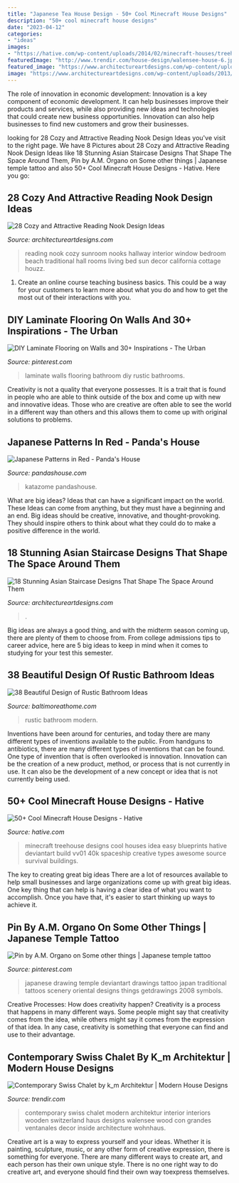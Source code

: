 ```yaml
---
title: "Japanese Tea House Design - 50+ Cool Minecraft House Designs"
description: "50+ cool minecraft house designs"
date: "2023-04-12"
categories:
- "ideas"
images:
- "https://hative.com/wp-content/uploads/2014/02/minecraft-houses/treehouse-design-idea-5.jpg"
featuredImage: "http://www.trendir.com/house-design/walensee-house-6.jpg"
featured_image: "https://www.architectureartdesigns.com/wp-content/uploads/2017/11/18-Stunning-Asian-Staircase-Designs-That-Shape-The-Space-Around-Them-10-630x881.jpg"
image: "https://www.architectureartdesigns.com/wp-content/uploads/2013/11/622.jpg"
---
```



The role of innovation in economic development:
Innovation is a key component of economic development. It can help businesses improve their products and services, while also providing new ideas and technologies that could create new business opportunities. Innovation can also help businesses to find new customers and grow their businesses.

	

		
looking for 28 Cozy and Attractive Reading Nook Design Ideas you've visit to the right page. We have 8 Pictures about 28 Cozy and Attractive Reading Nook Design Ideas like 18 Stunning Asian Staircase Designs That Shape The Space Around Them, Pin by A.M. Organo on Some other things | Japanese temple tattoo and also 50+ Cool Minecraft House Designs - Hative. Here you go:
		
    
## 28 Cozy And Attractive Reading Nook Design Ideas

<img loading=lazy src="https://www.architectureartdesigns.com/wp-content/uploads/2013/11/622.jpg" onerror="this.onerror=null;this.src='https://tse3.mm.bing.net/th?id=OIP.IN0lplQINrXaMjUmxPDoBQAAAA&amp;pid=15.1';" alt="28 Cozy and Attractive Reading Nook Design Ideas">

_Source: architectureartdesigns.com_

>reading nook cozy sunroom nooks hallway interior window bedroom beach traditional hall rooms living bed sun decor california cottage houzz. 

	

1) Create an online course teaching business basics. This could be a way for your customers to learn more about what you do and how to get the most out of their interactions with you.

    
## DIY Laminate Flooring On Walls And 30+ Inspirations - The Urban

<img loading=lazy src="https://i.pinimg.com/736x/1a/df/b0/1adfb0c44a2770125494040f125feb19--laminate-flooring-on-walls-interior-ideas.jpg" onerror="this.onerror=null;this.src='https://tse3.mm.bing.net/th?id=OIP.ZL42FtWrtCgXWRZJGPeieQHaK9&amp;pid=15.1';" alt="DIY Laminate Flooring on Walls and 30+ Inspirations - The Urban">

_Source: pinterest.com_

>laminate walls flooring bathroom diy rustic bathrooms. 

	

Creativity is not a quality that everyone possesses. It is a trait that is found in people who are able to think outside of the box and come up with new and innovative ideas. Those who are creative are often able to see the world in a different way than others and this allows them to come up with original solutions to problems.

    
## Japanese Patterns In Red - Panda&#039;s House

<img loading=lazy src="https://www.pandashouse.com/wp-content/uploads/2013/02/red-japanese-paper-pattern-9.jpg" onerror="this.onerror=null;this.src='https://tse4.mm.bing.net/th?id=OIP.5quNKEbW6aaxKk7XO1W6NwHaJl&amp;pid=15.1';" alt="Japanese Patterns in Red - Panda&#039;s House">

_Source: pandashouse.com_

>katazome pandashouse. 

	

What are big ideas? Ideas that can have a significant impact on the world. These Ideas can come from anything, but they must have a beginning and an end. Big ideas should be creative, innovative, and thought-provoking. They should inspire others to think about what they could do to make a positive difference in the world.

    
## 18 Stunning Asian Staircase Designs That Shape The Space Around Them

<img loading=lazy src="https://www.architectureartdesigns.com/wp-content/uploads/2017/11/18-Stunning-Asian-Staircase-Designs-That-Shape-The-Space-Around-Them-10-630x881.jpg" onerror="this.onerror=null;this.src='https://tse3.mm.bing.net/th?id=OIP.Qi1vKL4oDBh1QE2Kw5VN_QHaKW&amp;pid=15.1';" alt="18 Stunning Asian Staircase Designs That Shape The Space Around Them">

_Source: architectureartdesigns.com_

>. 

	

Big ideas are always a good thing, and with the midterm season coming up, there are plenty of them to choose from. From college admissions tips to career advice, here are 5 big ideas to keep in mind when it comes to studying for your test this semester.

    
## 38 Beautiful Design Of Rustic Bathroom Ideas

<img loading=lazy src="http://www.baltimoreathome.com/wp-content/uploads/2017/08/Rustic-Bathroom-Style-Modern-Chalet-Gross-Wood-Counter.jpg" onerror="this.onerror=null;this.src='https://tse3.mm.bing.net/th?id=OIP.ESUju0ejlG8-HWp89b2G0AHaLI&amp;pid=15.1';" alt="38 Beautiful Design of Rustic Bathroom Ideas">

_Source: baltimoreathome.com_

>rustic bathroom modern. 

	

Inventions have been around for centuries, and today there are many different types of inventions available to the public. From handguns to antibiotics, there are many different types of inventions that can be found. One type of invention that is often overlooked is innovation. Innovation can be the creation of a new product, method, or process that is not currently in use. It can also be the development of a new concept or idea that is not currently being used.

    
## 50+ Cool Minecraft House Designs - Hative

<img loading=lazy src="https://hative.com/wp-content/uploads/2014/02/minecraft-houses/treehouse-design-idea-5.jpg" onerror="this.onerror=null;this.src='https://tse4.mm.bing.net/th?id=OIP.NJXm4Glxz7hRvYiXb5O67AHaFj&amp;pid=15.1';" alt="50+ Cool Minecraft House Designs - Hative">

_Source: hative.com_

>minecraft treehouse designs cool houses idea easy blueprints hative deviantart build vv01 40k spaceship creative types awesome source survival buildings. 

	

The key to creating great big ideas
There are a lot of resources available to help small businesses and large organizations come up with great big ideas. One key thing that can help is having a clear idea of what you want to accomplish. Once you have that, it's easier to start thinking up ways to achieve it.

    
## Pin By A.M. Organo On Some Other Things | Japanese Temple Tattoo

<img loading=lazy src="https://i.pinimg.com/736x/fd/77/49/fd774998f2bf56a261ac319460768113--house-drawing-tatoo-art.jpg" onerror="this.onerror=null;this.src='https://tse3.mm.bing.net/th?id=OIP.padXSlT5wb-bVxMi87DkCQHaKe&amp;pid=15.1';" alt="Pin by A.M. Organo on Some other things | Japanese temple tattoo">

_Source: pinterest.com_

>japanese drawing temple deviantart drawings tattoo japan traditional tattoos scenery oriental designs things getdrawings 2008 symbols. 

	

Creative Processes: How does creativity happen?
Creativity is a process that happens in many different ways. Some people might say that creativity comes from the idea, while others might say it comes from the expression of that idea. In any case, creativity is something that everyone can find and use to their advantage.

    
## Contemporary Swiss Chalet By K_m Architektur | Modern House Designs

<img loading=lazy src="http://www.trendir.com/house-design/walensee-house-6.jpg" onerror="this.onerror=null;this.src='https://tse4.mm.bing.net/th?id=OIP.MlhLXMDdpxXg94pN3YbPIwHaEt&amp;pid=15.1';" alt="Contemporary Swiss Chalet by k_m Architektur | Modern House Designs">

_Source: trendir.com_

>contemporary swiss chalet modern architektur interior interiors wooden switzerland haus designs walensee wood con grandes ventanales decor inside architecture wohnhaus. 

	

Creative art is a way to express yourself and your ideas. Whether it is painting, sculpture, music, or any other form of creative expression, there is something for everyone. There are many different ways to create art, and each person has their own unique style. There is no one right way to do creative art, and everyone should find their own way toexpress themselves.


